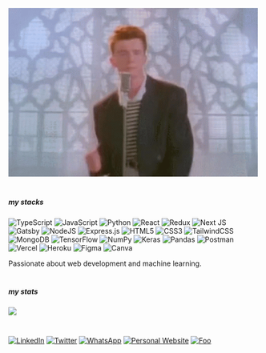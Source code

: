 ![cover](https://github.com/raphaeldiscky/raphaeldiscky/blob/master/rick-rolled.gif)

# <h5>my stacks</h5>

![TypeScript](https://img.shields.io/badge/typescript-%23007ACC.svg?style=flat&logo=typescript&logoColor=white) 
![JavaScript](https://img.shields.io/badge/javascript-%23323330.svg?style=flat&logo=javascript&logoColor=%23F7DF1E) 
![Python](https://img.shields.io/badge/python-3670A0?style=flat&logo=python&logoColor=ffdd54) 
![React](https://img.shields.io/badge/react-%2320232a.svg?style=flat&logo=react&logoColor=%2361DAFB) 
![Redux](https://img.shields.io/badge/redux-%23593d88.svg?style=flat&logo=redux&logoColor=white) 
![Next JS](https://img.shields.io/badge/Next-black?style=flat&logo=next.js&logoColor=white)  
![Gatsby](https://img.shields.io/badge/Gatsby-%23663399.svg?style=flat&logo=gatsby&logoColor=white) 
![NodeJS](https://img.shields.io/badge/node.js-6DA55F?style=flat&logo=node.js&logoColor=white) 
![Express.js](https://img.shields.io/badge/express.js-%23404d59.svg?style=flat&logo=express&logoColor=%2361DAFB) 
![HTML5](https://img.shields.io/badge/html5-%23E34F26.svg?style=flat&logo=html5&logoColor=white) 
![CSS3](https://img.shields.io/badge/css3-%231572B6.svg?style=flat&logo=css3&logoColor=white) 
![TailwindCSS](https://img.shields.io/badge/tailwindcss-%2338B2AC.svg?style=flat&logo=tailwind-css&logoColor=white) 
![MongoDB](https://img.shields.io/badge/MongoDB-%234ea94b.svg?style=flat&logo=mongodb&logoColor=white) 
![TensorFlow](https://img.shields.io/badge/TensorFlow-%23FF6F00.svg?style=flat&logo=TensorFlow&logoColor=white) 
![NumPy](https://img.shields.io/badge/numpy-%23013243.svg?style=flat&logo=numpy&logoColor=white) 
![Keras](https://img.shields.io/badge/Keras-%23D00000.svg?style=flat&logo=Keras&logoColor=white) 
![Pandas](https://img.shields.io/badge/pandas-%23150458.svg?style=flat&logo=pandas&logoColor=white) 
![Postman](https://img.shields.io/badge/Postman-FF6C37?style=flat&logo=postman&logoColor=white) ![Vercel](https://img.shields.io/badge/vercel-%23000000.svg?style=flat&logo=vercel&logoColor=white) 
![Heroku](https://img.shields.io/badge/heroku-%23430098.svg?style=flat&logo=heroku&logoColor=white)
![Figma](https://img.shields.io/badge/figma-%23F24E1E.svg?style=flat&logo=figma&logoColor=white) 
![Canva](https://img.shields.io/badge/Canva-%2300C4CC.svg?style=flat&logo=Canva&logoColor=white) 

Passionate about web development and machine learning.

# <h5>my stats</h5>
![](https://github-readme-streak-stats.herokuapp.com/?user=raphaeldiscky&theme=default&hide_border=false)<br/>

#

[![LinkedIn](https://img.shields.io/badge/LinkedIn-%230077B5.svg?logo=linkedin&logoColor=white)](https://linkedin.com/in/raphaeldiscky) 
[![Twitter](https://img.shields.io/badge/Twitter-%231DA1F2.svg?logo=Twitter&logoColor=white)](https://twitter.com/RaphDiscky) 
[![WhatsApp](https://img.shields.io/badge/WhatsApp-25D366?logo=whatsapp&logoColor=white)](https://wa.me/6287839912020)
[![Personal Website](https://img.shields.io/badge/Personal%20Website%20-%2300cdac.svg?textColor=black)](https://rdiscky.vercel.app/)
[![Foo](https://img.shields.io/github/followers/raphaeldiscky?label=follow%20me&style=social)](https://github.com/raphaeldiscky)
